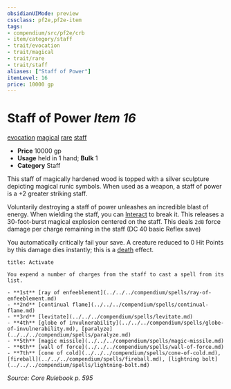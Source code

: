 ```yaml
---
obsidianUIMode: preview
cssclass: pf2e,pf2e-item
tags:
- compendium/src/pf2e/crb
- item/category/staff
- trait/evocation
- trait/magical
- trait/rare
- trait/staff
aliases: ["Staff of Power"]
itemLevel: 16
price: 10000 gp
---
```

# Staff of Power *Item 16*  
[evocation](../../../rules/traits/evocation.md)  [magical](../../../rules/traits/magical.md)  [rare](../../../rules/traits/rare.md)  [staff](../../../rules/traits/staff.md)  

- **Price** 10000 gp
- **Usage** held in 1 hand; **Bulk** 1
- **Category** Staff

This staff of magically hardened wood is topped with a silver sculpture depicting magical runic symbols. When used as a weapon, a staff of power is a +2 greater striking staff.

Voluntarily destroying a staff of power unleashes an incredible blast of energy. When wielding the staff, you can [Interact](../../../rules/actions/interact.md) to break it. This releases a 30-foot-burst magical explosion centered on the staff. This deals `2d8` force damage per charge remaining in the staff (DC 40 basic Reflex save)

You automatically critically fail your save. A creature reduced to 0 Hit Points by this damage dies instantly; this is a [death](../../../rules/traits/death.md) effect.

```ad-embed-ability
title: Activate

You expend a number of charges from the staff to cast a spell from its list.

- **1st** [ray of enfeeblement](../../../compendium/spells/ray-of-enfeeblement.md)
- **2nd** [continual flame](../../../compendium/spells/continual-flame.md)
- **3rd** [levitate](../../../compendium/spells/levitate.md)
- **4th** [globe of invulnerability](../../../compendium/spells/globe-of-invulnerability.md), [paralyze](../../../compendium/spells/paralyze.md)
- **5th** [magic missile](../../../compendium/spells/magic-missile.md)
- **6th** [wall of force](../../../compendium/spells/wall-of-force.md)
- **7th** [cone of cold](../../../compendium/spells/cone-of-cold.md), [fireball](../../../compendium/spells/fireball.md), [lightning bolt](../../../compendium/spells/lightning-bolt.md)
```

*Source: Core Rulebook p. 595*
